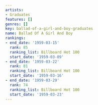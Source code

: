 ```yaml
---
artists:
- Graduates
features: []
genres: []
key: ballad-of-a-girl-and-boy-graduates
name: Ballad Of A Girl And Boy
rankings:
- end_date: '1959-03-15'
  rank: 85
  ranking_list: Billboard Hot 100
  start_date: '1959-03-09'
- end_date: '1959-03-22'
  rank: 81
  ranking_list: Billboard Hot 100
  start_date: '1959-03-16'
- end_date: '1959-03-29'
  rank: 74
  ranking_list: Billboard Hot 100
  start_date: '1959-03-23'
---
```


